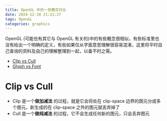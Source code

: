 ```yaml
---
title: OpenGL 中的一些概念对比
date: 2024-12-18 21:21:27
tags: OpenGL
categories: graphics
---
```


OpenGL (可能也有其它与 OpenGL 有关的)中的有些概念很相似，有些标准里也没有给出一个明确的定义，有些如果仅从字面意思理解很容易混淆，这里将平时自己查询的资料及自己的理解整理到一起，以备不时之需。

- [Clip vs Cull](https://computergraphics.stackexchange.com/questions/9214/whats-the-difference-between-clipping-and-culling)
- [Glyph vs Font](https://graphicdesign.stackexchange.com/questions/45162/what-is-the-difference-between-glyph-and-font)

<!--more-->

# Clip vs Cull

- Clip 是一个**做加减法** 的过程，就是它会将处在 clip-space 边界的图元分成多个图元，新生成的在 clip-space 之外的图元就丢弃掉了
- Cull 是一个**做纯减法** 的过程，它不会生成任何新的图元，只会丢弃图元
